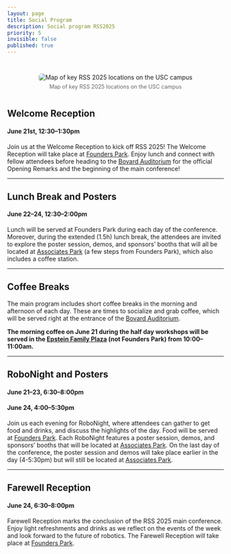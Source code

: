 ```yaml
---
layout: page
title: Social Program
description: Social program RSS2025
priority: 5
invisible: false
published: true
---
```



<div style="text-align: center; margin: 3em auto;">
  <img src="{{ site.baseurl }}/images/local2025/usc_map.png"
       alt="Map of key RSS 2025 locations on the USC campus"
       style="max-width: 75%; height: auto; border-radius: 6px;">
  <div style="margin-top: 0.5em; font-size: 0.9em; color: #666;">
    Map of key RSS 2025 locations on the USC campus
  </div>
</div>

## Welcome Reception
#### June 21st, 12:30–1:30pm
<!-- #### Saturday, June 21st, 12:30–1:30pm -->
<!-- <div style="font-size: 1.5rem; font-weight: 500; color: #666; margin-top: -0.5em; margin-bottom: 1em;">
  June 21st, 12:30–1:30pm
</div> -->

Join us at the Welcome Reception to kick off RSS 2025! The Welcome Reception will take place at <a href="https://maps.app.goo.gl/KBvJUBtyXxn319QG8">Founders Park</a>. Enjoy lunch and connect with fellow attendees before heading to the <a href="https://maps.app.goo.gl/gmsxcUqwNSfjsuHL8">Bovard Auditorium</a> for the official Opening Remarks and the beginning of the main conference!

---

## Lunch Break and Posters
#### June 22–24, 12:30–2:00pm
<!-- #### Sunday–Tuesday, June 22–24, 12:30–2:00pm -->
<!-- <div style="font-size: 1.5rem; font-weight: 500; color: #666; margin-top: -0.5em; margin-bottom: 1em;">
    June 22–24, 12:30–2:00pm
</div> -->
Lunch will be served at Founders Park during each day of the conference. Moreover, during the extended (1.5h) lunch break, the attendees are invited to explore the poster session, demos, and sponsors’ booths that will all be located at <a href="https://maps.app.goo.gl/T7MvVVdzxUcdoGvJ9">Associates Park</a> (a few steps from Founders Park), which also includes a coffee station.

---

## Coffee Breaks
The main program includes short coffee breaks in the morning and afternoon of each day. These are times to socialize and grab coffee, which will be served right at the entrance of the <a href="https://maps.app.goo.gl/gmsxcUqwNSfjsuHL8">Bovard Auditorium</a>.

<strong>The morning coffee on June 21 during the half day workshops will be served in the <a href="https://maps.app.goo.gl/YTtHP12vrTdBQpce9">Epstein Family Plaza</a> (not Founders Park) from 10:00–11:00am.</strong>

---

## RoboNight and Posters
#### June 21–23, 6:30–8:00pm
#### June 24, 4:00–5:30pm
<!-- #### Saturday–Monday, June 21–23, 6:30–8:00pm
#### Tuesday, June 24, 4:00–5:30pm -->
<!-- <div style="font-size: 1.5rem; font-weight: 500; color: #666; margin-top: -0.5em; margin-bottom: 1em;">
  June 21–23, 6:30–8:00pm + June 24 4:00–5:30pm
</div> -->

Join us each evening for RoboNight, where attendees can gather to get food and drinks, and discuss the highlights of the day. Food will be served at <a href="https://maps.app.goo.gl/KBvJUBtyXxn319QG8">Founders Park</a>. Each RoboNight features a poster session, demos, and sponsors’ booths that will be located at <a href="https://maps.app.goo.gl/T7MvVVdzxUcdoGvJ9">Associates Park</a>. On the last day of the conference, the poster session and demos will take place earlier in the day (4-5:30pm) but will still be located at <a href="https://maps.app.goo.gl/T7MvVVdzxUcdoGvJ9">Associates Park</a>.

---

## Farewell Reception
#### June 24, 6:30–8:00pm
<!-- #### Tuesday, June 24, 6:30–8:00pm -->
<!-- <div style="font-size: 1.5rem; font-weight: 500; color: #666; margin-top: -0.5em; margin-bottom: 1em;">
 June 24, 6:30–8:00pm
</div> -->

Farewell Reception marks the conclusion of the RSS 2025 main conference. Enjoy light refreshments and drinks as we reflect on the events of the week and look forward to the future of robotics. The Farewell Reception will take place at <a href="https://maps.app.goo.gl/KBvJUBtyXxn319QG8">Founders Park</a>.


